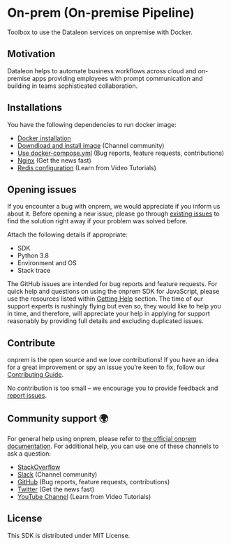 # On-prem (On-premise Pipeline) 
Toolbox to use the Dataleon services on onpremise with Docker.

## Motivation

Dataleon helps to automate business workflows across cloud and on-premise apps providing employees with prompt communication and building in teams sophisticated collaboration.


## Installations
You have the following dependencies to run docker image:
-   [Docker installation](http://stackoverflow.com/questions/tagged/onprem-vison)
-   [Downdload and install image](https://join.slack.com/t/onpremcommunity/shared_invite/enQtOTA2NTcxNjc1OTI2LTA3YmNjMWRhY2E1NjdkODE2MjU4ZTcxZmU0ZmYyMzkyMDliYjM3Nzk4YzI1NTEzYjA1MjYxNWJlNGFlMjIzMDY) (Channel community)
-   [Use docker-compose.yml](https://github.com/youngapp/onprem) (Bug reports, feature requests, contributions)
-   [Nginx](https://twitter.com/youngapp_pf) (Get the news fast)
-   [Redis configuration](https://www.youtube.com/channel/UCPY1PeAXPQIgo29e4Z9u5cA) (Learn from Video Tutorials)

## Opening issues

If you encounter a bug with onprem, we would appreciate if you inform us about it.
Before opening a new issue, please go through [existing issues](https://github.com/youngapp/onprem/issues)
to find the solution right away if your problem was solved before.

Attach the following details if appropriate:

-   SDK
-   Python 3.8
-   Environment and OS
-   Stack trace

The GitHub issues are intended for bug reports and feature requests.
For quick help and questions on using the onprem SDK for JavaScript, please use the resources listed within [Getting Help](https://github.com/youngapp/onprem#getting-help) section. The time of our support experts is rushingly flying but even so, they would like to help you in time, and therefore, will appreciate your help in applying for support reasonably by providing full details and excluding duplicated issues.

## Contribute

onprem is the open source and we love contributions! If you have an idea for a great improvement or spy an issue you’re keen to fix, follow our [Contributing Guide](https://github.com/youngapp/onprem/blob/master/CONTRIBUTING.md).

No contribution is too small – we encourage you to provide feedback and [report issues](https://github.com/youngapp/onprem/issues).

## Community support 🌍

For general help using onprem, please refer to [the official onprem documentation](https://manual.youngapp.co/community/). For additional help, you can use one of these channels to ask a question:

-   [StackOverflow](http://stackoverflow.com/questions/tagged/onprem-vison)
-   [Slack](https://join.slack.com/t/onpremcommunity/shared_invite/enQtOTA2NTcxNjc1OTI2LTA3YmNjMWRhY2E1NjdkODE2MjU4ZTcxZmU0ZmYyMzkyMDliYjM3Nzk4YzI1NTEzYjA1MjYxNWJlNGFlMjIzMDY) (Channel community)
-   [GitHub](https://github.com/youngapp/onprem) (Bug reports, feature requests, contributions)
-   [Twitter](https://twitter.com/youngapp_pf) (Get the news fast)
-   [YouTube Channel](https://www.youtube.com/channel/UCPY1PeAXPQIgo29e4Z9u5cA) (Learn from Video Tutorials)

## License

This SDK is distributed under MIT License.
